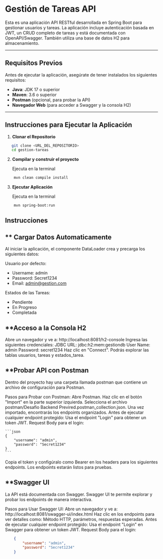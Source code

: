 # Gestión de Tareas API

Esta es una aplicación API RESTful desarrollada en Spring Boot para gestionar usuarios y tareas. La aplicación incluye autenticación basada en JWT, un CRUD completo de tareas y está documentada con OpenAPI/Swagger. También utiliza una base de datos H2 para almacenamiento.

---

## **Requisitos Previos**

Antes de ejecutar la aplicación, asegúrate de tener instalados los siguientes requisitos:

- **Java**: JDK 17 o superior
- **Maven**: 3.6 o superior
- **Postman** (opcional, para probar la API)
- **Navegador Web** (para acceder a Swagger y la consola H2)

---

## **Instrucciones para Ejecutar la Aplicación**

1. **Clonar el Repositorio**
```bash
   git clone <URL_DEL_REPOSITORIO>
   cd gestion-tareas
```
2. **Compilar y construir el proyecto**

    Ejecuta en la terminal
```bash
    mvn clean compile install
```
3. **Ejecutar Aplicación**

    Ejecuta en la terminal
```bash
    mvn spring-boot:run
```

## Instrucciones

## ** Cargar Datos Automaticamente
Al iniciar la aplicación, el componente DataLoader crea y precarga los siguientes datos:

Usuario por defecto:
- Username: admin
- Password: Secret1234
- Email: admin@gestion.com

Estados de las Tareas:
- Pendiente
- En Progreso
- Completada

## **Acceso a la Consola H2
Abre un navegador y ve a: http://localhost:8081/h2-console
Ingresa las siguientes credenciales:
JDBC URL: jdbc:h2:mem:gestiondb
User Name: admin
Password: secret1234
Haz clic en "Connect".
Podrás explorar las tablas usuarios, tareas y estados_tarea.

## **Probar API con Postman
Dentro del proyecto hay una carpeta llamada postman que contiene un archivo de configuración para Postman.

Pasos para Probar con Postman:
Abre Postman.
Haz clic en el botón "Import" en la parte superior izquierda.
Selecciona el archivo postman/Desafio Backend Previred.postman_collection.json.
Una vez importado, encontrarás los endpoints organizados.
Antes de ejecutar cualquier endpoint protegido:
Usa el endpoint "Login" para obtener un token JWT.
Request Body para el login:

    ```json
    {
        "username": "admin",
        "password": "Secret1234"
    }
    ```
Copia el token y configúralo como Bearer <TOKEN> en los headers para los siguientes endpoints.
Los endpoints estarán listos para pruebas.

## **Swagger UI
La API está documentada con Swagger. Swagger UI te permite explorar y probar los endpoints de manera interactiva.

Pasos para Usar Swagger UI:
Abre un navegador y ve a: http://localhost:8081/swagger-ui/index.html
Haz clic en los endpoints para ver detalles como:
Método HTTP, parámetros, respuestas esperadas.
Antes de ejecutar cualquier endpoint protegido:
Usa el endpoint "Login" en Swagger para obtener un token JWT.
Request Body para el login:
```json
    {
        "username": "admin",
        "password": "Secret1234"
    }
```

